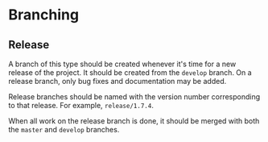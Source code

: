 # Branching

## Release
A branch of this type should be created whenever it's time for a new release of 
the project. It should be created from the `develop` branch. On a release 
branch, only bug fixes and documentation may be added.

Release branches should be named with the version number corresponding to that 
release. For example, `release/1.7.4`.

When all work on the release branch is done, it should be merged with both the 
`master` and `develop` branches.